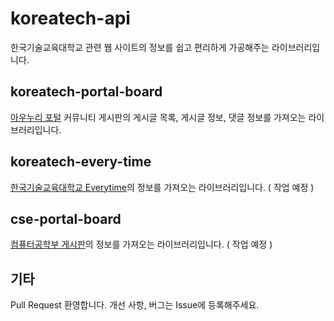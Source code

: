 # koreatech-api
한국기술교육대학교 관련 웹 사이트의 정보를 쉽고 편리하게 가공해주는 라이브러리입니다. 

## koreatech-portal-board
[아우누리 포털](https://portal.koreatech.ac.kr) 커뮤니티 게시판의 게시글 목록, 게시글 정보, 댓글 정보를 가져오는 라이브러리입니다.

## koreatech-every-time
[한국기술교육대학교 Everytime](http://koreatech.everytime.kr)의 정보를 가져오는 라이브러리입니다. ( 작업 예정 )

## cse-portal-board
[컴퓨터공학부 게시판](https://cse.koreatech.ac.kr)의 정보를 가져오는 라이브러리입니다. ( 작업 예정 )

## 기타
Pull Request 환영합니다. 개선 사항, 버그는 Issue에 등록해주세요.
